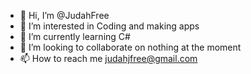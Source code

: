 - 👋 Hi, I’m @JudahFree
- 👀 I’m interested in Coding and making apps
- 🌱 I’m currently learning C#
- 💞️ I’m looking to collaborate on nothing at the moment
- 📫 How to reach me judahjfree@gmail.com

<!---
JudahFree/JudahFree is a ✨ special ✨ repository because its `README.md` (this file) appears on your GitHub profile.
You can click the Preview link to take a look at your changes.
--->
